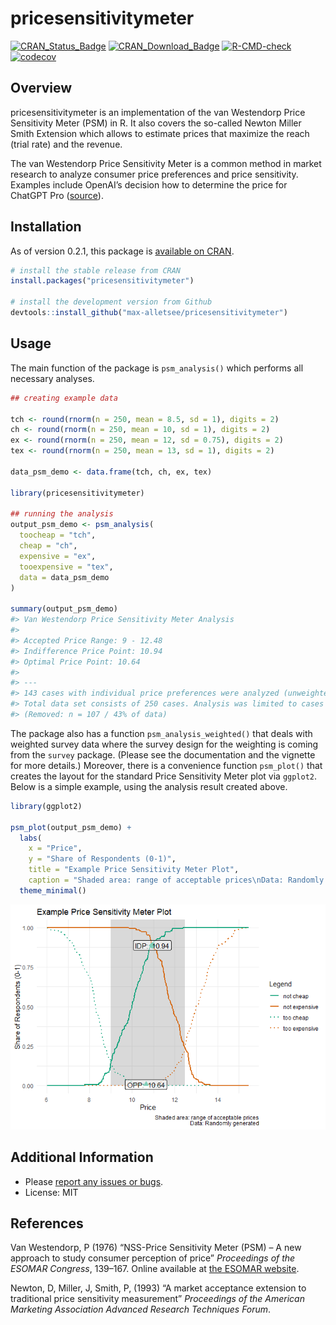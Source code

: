 
# pricesensitivitymeter

[![CRAN_Status_Badge](https://www.r-pkg.org/badges/version/pricesensitivitymeter)](https://cran.r-project.org/package=pricesensitivitymeter)
[![CRAN_Download_Badge](https://cranlogs.r-pkg.org/badges/grand-total/pricesensitivitymeter)](https://cran.r-project.org/package=pricesensitivitymeter)
[![R-CMD-check](https://github.com/max-alletsee/pricesensitivitymeter/workflows/R-CMD-check/badge.svg)](https://github.com/max-alletsee/pricesensitivitymeter/actions)
[![codecov](https://codecov.io/gh/max-alletsee/pricesensitivitymeter/branch/master/graph/badge.svg?token=W1JHNAMMEB)](https://app.codecov.io/gh/max-alletsee/pricesensitivitymeter)

## Overview

pricesensitivitymeter is an implementation of the van Westendorp Price
Sensitivity Meter (PSM) in R. It also covers the so-called Newton Miller
Smith Extension which allows to estimate prices that maximize the reach
(trial rate) and the revenue.

The van Westendorp Price Sensitivity Meter is a common method in market
research to analyze consumer price preferences and price sensitivity.
Examples include OpenAI’s decision how to determine the price for
ChatGPT Pro
([source](https://simonwillison.net/2025/Aug/12/nick-turley/)).

## Installation

As of version 0.2.1, this package is [available on
CRAN](https://cran.r-project.org/package=pricesensitivitymeter).

``` r
# install the stable release from CRAN
install.packages("pricesensitivitymeter")

# install the development version from Github
devtools::install_github("max-alletsee/pricesensitivitymeter")
```

## Usage

The main function of the package is `psm_analysis()` which performs all
necessary analyses.

``` r
## creating example data

tch <- round(rnorm(n = 250, mean = 8.5, sd = 1), digits = 2)
ch <- round(rnorm(n = 250, mean = 10, sd = 1), digits = 2)
ex <- round(rnorm(n = 250, mean = 12, sd = 0.75), digits = 2)
tex <- round(rnorm(n = 250, mean = 13, sd = 1), digits = 2)

data_psm_demo <- data.frame(tch, ch, ex, tex)

library(pricesensitivitymeter)

## running the analysis
output_psm_demo <- psm_analysis(
  toocheap = "tch",
  cheap = "ch",
  expensive = "ex",
  tooexpensive = "tex",
  data = data_psm_demo
)

summary(output_psm_demo)
#> Van Westendorp Price Sensitivity Meter Analysis
#> 
#> Accepted Price Range: 9 - 12.48 
#> Indifference Price Point: 10.94 
#> Optimal Price Point: 10.64 
#> 
#> ---
#> 143 cases with individual price preferences were analyzed (unweighted data).
#> Total data set consists of 250 cases. Analysis was limited to cases with transitive price preferences.
#> (Removed: n = 107 / 43% of data)
```

The package also has a function `psm_analysis_weighted()` that deals
with weighted survey data where the survey design for the weighting is
coming from the `survey` package. (Please see the documentation and the
vignette for more details.) Moreover, there is a convenience function
`psm_plot()` that creates the layout for the standard Price Sensitivity
Meter plot via `ggplot2`. Below is a simple example, using the analysis
result created above.

``` r
library(ggplot2)

psm_plot(output_psm_demo) +
  labs(
    x = "Price",
    y = "Share of Respondents (0-1)",
    title = "Example Price Sensitivity Meter Plot",
    caption = "Shaded area: range of acceptable prices\nData: Randomly generated") + 
  theme_minimal()
```

![](man/figures/example_plot-1.png)<!-- -->

## Additional Information

- Please [report any issues or
  bugs](https://github.com/max-alletsee/pricesensitivitymeter/issues).
- License: MIT

## References

Van Westendorp, P (1976) “NSS-Price Sensitivity Meter (PSM) – A new
approach to study consumer perception of price” *Proceedings of the
ESOMAR Congress*, 139–167. Online available at [the ESOMAR
website](https://archive.researchworld.com/a-new-approach-to-study-consumer-perception-of-price/).

Newton, D, Miller, J, Smith, P, (1993) “A market acceptance extension to
traditional price sensitivity measurement” *Proceedings of the American
Marketing Association Advanced Research Techniques Forum*.
